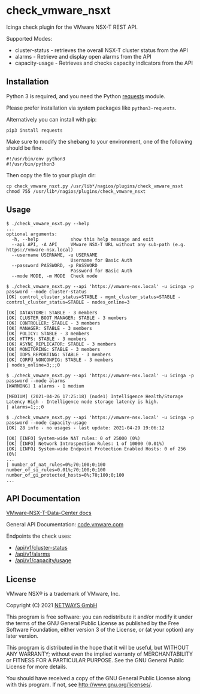 # check_vmware_nsxt

Icinga check plugin for the VMware NSX-T REST API.

Supported Modes:

* cluster-status - retrieves the overall NSX-T cluster status from the API
* alarms - Retrieve and display open alarms from the API
* capacity-usage - Retrieves and checks capacity indicators from the API

## Installation

Python 3 is required, and you need the Python [requests](https://pypi.org/project/requests/) module.

Please prefer installation via system packages like `python3-requests`.

Alternatively you can install with pip:

    pip3 install requests

Make sure to modify the shebang to your environment, one of the following should be fine.

    #!/usr/bin/env python3
    #!/usr/bin/python3

Then copy the file to your plugin dir:

    cp check_vmware_nsxt.py /usr/lib*/nagios/plugins/check_vmware_nsxt
    chmod 755 /usr/lib*/nagios/plugins/check_vmware_nsxt

## Usage

```
$ ./check_vmware_nsxt.py --help
...
optional arguments:
  -h, --help            show this help message and exit
  --api API, -A API     VMware NSX-T URL without any sub-path (e.g. https://vmware-nsx.local)
  --username USERNAME, -u USERNAME
                        Username for Basic Auth
  --password PASSWORD, -p PASSWORD
                        Password for Basic Auth
  --mode MODE, -m MODE  Check mode
```

```
$ ./check_vmware_nsxt.py --api 'https://vmware-nsx.local' -u icinga -p password --mode cluster-status
[OK] control_cluster_status=STABLE - mgmt_cluster_status=STABLE - control_cluster_status=STABLE - nodes_online=3

[OK] DATASTORE: STABLE - 3 members
[OK] CLUSTER_BOOT_MANAGER: STABLE - 3 members
[OK] CONTROLLER: STABLE - 3 members
[OK] MANAGER: STABLE - 3 members
[OK] POLICY: STABLE - 3 members
[OK] HTTPS: STABLE - 3 members
[OK] ASYNC_REPLICATOR: STABLE - 3 members
[OK] MONITORING: STABLE - 3 members
[OK] IDPS_REPORTING: STABLE - 3 members
[OK] CORFU_NONCONFIG: STABLE - 3 members
| nodes_online=3;;;0
```

```
$ ./check_vmware_nsxt.py --api 'https://vmware-nsx.local' -u icinga -p password --mode alarms
[WARNING] 1 alarms - 1 medium

[MEDIUM] (2021-04-26 17:25:18) (node1) Intelligence Health/Storage Latency High - Intelligence node storage latency is high.
| alarms=1;;;0
```

```
$ ./check_vmware_nsxt.py --api 'https://vmware-nsx.local' -u icinga -p password --mode capacity-usage
[OK] 28 info - no usages - last update: 2021-04-29 19:06:12

[OK] [INFO] System-wide NAT rules: 0 of 25000 (0%)
[OK] [INFO] Network Introspection Rules: 1 of 10000 (0.01%)
[OK] [INFO] System-wide Endpoint Protection Enabled Hosts: 0 of 256 (0%)
...
| number_of_nat_rules=0%;70;100;0;100
number_of_si_rules=0.01%;70;100;0;100
number_of_gi_protected_hosts=0%;70;100;0;100
...
```

## API Documentation

[VMware-NSX-T-Data-Center docs](https://docs.vmware.com/en/VMware-NSX-T-Data-Center)

General API Documentation: [code.vmware.com](https://code.vmware.com/apis/1083/nsx-t)

Endpoints the check uses:
* [/api/v1/cluster-status](https://vdc-download.vmware.com/vmwb-repository/dcr-public/787988e9-6348-4b2a-8617-e6d672c690ee/a187360c-77d5-4c0c-92a8-8e07aa161a27/api_includes/method_ReadClusterStatus.html)
* [/api/v1/alarms](https://vdc-download.vmware.com/vmwb-repository/dcr-public/787988e9-6348-4b2a-8617-e6d672c690ee/a187360c-77d5-4c0c-92a8-8e07aa161a27/api_includes/method_GetAlarms.html)
* [/api/v1/capacity/usage](https://vdc-download.vmware.com/vmwb-repository/dcr-public/787988e9-6348-4b2a-8617-e6d672c690ee/a187360c-77d5-4c0c-92a8-8e07aa161a27/api_includes/method_GetProtonCapacityUsage.html)

## License

VMware NSX® is a trademark of VMware, Inc.

Copyright (C) 2021 [NETWAYS GmbH](mailto:info@netways.de)

This program is free software: you can redistribute it and/or modify
it under the terms of the GNU General Public License as published by
the Free Software Foundation, either version 3 of the License, or
(at your option) any later version.

This program is distributed in the hope that it will be useful,
but WITHOUT ANY WARRANTY; without even the implied warranty of
MERCHANTABILITY or FITNESS FOR A PARTICULAR PURPOSE.  See the
GNU General Public License for more details.

You should have received a copy of the GNU General Public License
along with this program.  If not, see <http://www.gnu.org/licenses/>.
